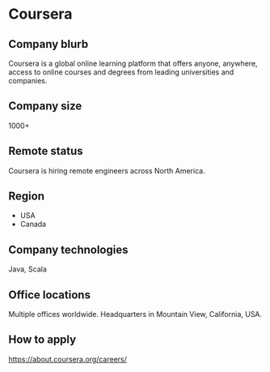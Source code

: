 # Coursera

## Company blurb

Coursera is a global online learning platform that offers anyone, anywhere, access to online courses and degrees from leading universities and companies.

## Company size

1000+

## Remote status

Coursera is hiring remote engineers across North America.

## Region

* USA
* Canada

## Company technologies

Java, Scala

## Office locations

Multiple offices worldwide. Headquarters in Mountain View, California, USA.

## How to apply

<https://about.coursera.org/careers/>
